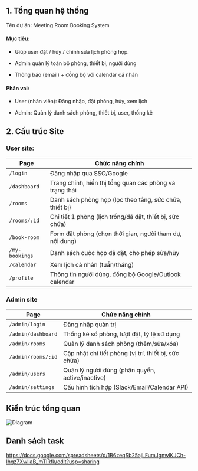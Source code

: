 ## 1. Tổng quan hệ thống

Tên dự án: Meeting Room Booking System

#### Mục tiêu:

- Giúp user đặt / hủy / chỉnh sửa lịch phòng họp.

- Admin quản lý toàn bộ phòng, thiết bị, người dùng

- Thông báo (email) + đồng bộ với calendar cá nhân

#### Phân vai:

- User (nhân viên): Đăng nhập, đặt phòng, hủy, xem lịch

- Admin: Quản lý danh sách phòng, thiết bị, user, thống kê

## 2. Cấu trúc Site

### User site:

| Page           | Chức năng chính                                          |
| -------------- | -------------------------------------------------------- |
| `/login`       | Đăng nhập qua SSO/Google                                 |
| `/dashboard`   | Trang chính, hiển thị tổng quan các phòng và trạng thái  |
| `/rooms`       | Danh sách phòng họp (lọc theo tầng, sức chứa, thiết bị)  |
| `/rooms/:id`   | Chi tiết 1 phòng (lịch trống/đã đặt, thiết bị, sức chứa) |
| `/book-room`   | Form đặt phòng (chọn thời gian, người tham dự, nội dung) |
| `/my-bookings` | Danh sách cuộc họp đã đặt, cho phép sửa/hủy              |
| `/calendar`    | Xem lịch cá nhân (tuần/tháng)                            |
| `/profile`     | Thông tin người dùng, đồng bộ Google/Outlook calendar    |

### Admin site

| Page               | Chức năng chính                                      |
| ------------------ | ---------------------------------------------------- |
| `/admin/login`     | Đăng nhập quản trị                                   |
| `/admin/dashboard` | Thống kê số phòng, lượt đặt, tỷ lệ sử dụng           |
| `/admin/rooms`     | Quản lý danh sách phòng (thêm/sửa/xóa)               |
| `/admin/rooms/:id` | Cập nhật chi tiết phòng (vị trí, thiết bị, sức chứa) |
| `/admin/users`     | Quản lý người dùng (phân quyền, active/inactive)     |
| `/admin/settings`  | Cấu hình tích hợp (Slack/Email/Calendar API)         |

## Kiến trúc tổng quan

![Diagram](./Untitled%20diagram-2025-10-21-022257.png)

## Danh sách task

https://docs.google.com/spreadsheets/d/1B6zeqSb25ajLFumJgnwlKJCh-Ihgz7XwllaB_mTlRfk/edit?usp=sharing